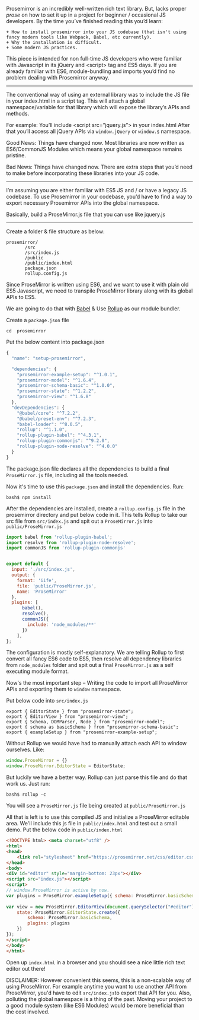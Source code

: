 Prosemirror is an incredibly well-written rich text library. But, lacks proper *prose* on how to set it up in a project for beginner / occasional JS developers. By the time you’ve finished reading this you’d learn:

    + How to install prosemirror into your JS codebase (that isn't using fancy modern tools like Webpack, Babel, etc currently).
    + Why the installation is difficult.
    + Some modern JS practices.


This piece is intended for non full-time JS developers who were familiar with Javascript in its jQuery and &lt;script&gt; tag and ES5 days. If you are already familiar with ES6, module-bundling and imports you’d find no problem dealing with Prosemirror anyway.

---------------


The conventional way of using an external library was to include the JS file in your index.html in a script tag. This will attach a global namespace/variable for that library which will expose the library’s APIs and methods. 

For example:
You’ll include &lt;script src=”jquery.js”&gt; in your index.html
After that you’ll access all jQuery APIs via `window.jQuery` or `window.$` namespace.

Good News: Things have changed now. Most libraries are now written as ES6/CommonJS Modules which means your global namespace remains pristine. 

Bad News: Things have changed now. There are extra steps that you’d need to make before incorporating these libraries into your JS code. 

---------------------


I’m assuming you are either familiar with ES5 JS and / or have a legacy JS codebase. To use Prosemirror in your codebase, you’d have to find a way to export necessary Prosemirror APIs into the global namespace. 

Basically, build a ProseMirror.js file that you can use like jquery.js

--------------------


Create a folder & file structure as below:

```
prosemirror/
       /src
       /src/index.js
	   /public
	   /public/index.html
       package.json
       rollup.config.js
```

Since ProseMirror is written using ES6, and we want to use it with plain old ES5 Javascript, we need to transpile ProseMirror library along with its global APIs to ES5. 

We are going to do that with [Babel](https://babeljs.io/) & Use [Rollup](https://rollupjs.org/) as our module bundler. 

Create a `package.json` file
```
cd  prosemirror
```

Put the below content into package.json
```js
{
  "name": "setup-prosemirror",

  "dependencies": {
    "prosemirror-example-setup": "^1.0.1",
    "prosemirror-model": "^1.6.4",
    "prosemirror-schema-basic": "^1.0.0",
    "prosemirror-state": "^1.2.2",
    "prosemirror-view": "^1.6.8"
  },
  "devDependencies": {
    "@babel/core": "^7.2.2",
    "@babel/preset-env": "^7.2.3",
    "babel-loader": "^8.0.5",
    "rollup": "^1.1.0",
    "rollup-plugin-babel": "^4.3.1",
    "rollup-plugin-commonjs": "^9.2.0",
    "rollup-plugin-node-resolve": "^4.0.0"
  }
}

```
The package.json file declares all the dependencies to build a final `ProseMirror.js` file, including all the tools needed. 

Now it's time to use this `package.json` and install the dependencies. Run:
```
bash$ npm install
```
After the dependencies are installed, create a `rollup.config.js` file in the prosemirror directory and put below code in it.
This tells Rollup to take our src file from `src/index.js` and spit out a `ProseMirror.js` into `public/ProseMirror.js`

```js
import babel from 'rollup-plugin-babel';
import resolve from 'rollup-plugin-node-resolve';
import commonJS from 'rollup-plugin-commonjs'


export default {
  input: './src/index.js',
  output: {
    format: 'iife',
    file: 'public/ProseMirror.js',
    name: 'ProseMirror'
  },
  plugins: [
      babel(), 
      resolve(), 
      commonJS({
        include: 'node_modules/**'
      })
    ],
};
```

The configuration is mostly self-explanatory. We are telling Rollup to first convert all fancy ES6 code to ES5, then resolve all dependency libraries from `node_modules` folder and spit out a final `ProseMirror.js` as a self executing module format.


Now's the most important step – Writing the code to import all ProseMirror APIs and exporting them to `window` namespace.

Put below code into `src/index.js`
```
export { EditorState } from "prosemirror-state";
export { EditorView } from "prosemirror-view";
export { Schema, DOMParser, Node } from "prosemirror-model";
export { schema as basicSchema } from "prosemirror-schema-basic";
export { exampleSetup } from "prosemirror-example-setup";
```

Without Rollup we would have had to manually attach each API to window ourselves. Like: 
```js
window.ProseMirror = {}
window.ProseMirror.EditorState = EditorState;
```
But luckily we have a better way. Rollup can just parse this file and do that work us. 
Just run:
```
bash$ rollup -c
```

You will see a `ProseMirror.js` file being created at `public/ProseMirror.js`

All that is left is to use this compiled JS and initialize a ProseMirror editable area.
We'll include this js file in `public/index.html` and test out a small demo. 
Put the below code in `public/index.html`

```html
<!DOCTYPE html> <meta charset="utf8" />
<html>
<head>
    <link rel="stylesheet" href="https://prosemirror.net/css/editor.css" />
</head>
<body>
<div id="editor" style="margin-bottom: 23px"></div>
<script src="index.js"></script>
<script>
// window.ProseMirror is active by now.
var plugins = ProseMirror.exampleSetup({ schema: ProseMirror.basicSchema });
  
var view = new ProseMirror.EditorView(document.querySelector("#editor"), {
    state: ProseMirror.EditorState.create({
        schema: ProseMirror.basicSchema,
        plugins: plugins
    })
});
</script>
</body>
</html>
```

Open up `index.html` in a browser and you should see a nice little rich text editor out there!


DISCLAIMER:
However convenient this seems, this is a non-scalable way of using ProseMirror. For example anytime you want to use another API from ProseMirror, you'd have to edit `src/index.js`to export that API for you. Also, polluting the global namespace is a thing of the past. Moving your project to a good module system (like ES6 Modules) would be more beneficial than the cost involved. 